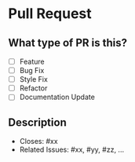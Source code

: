 # Pull Request

## What type of PR is this?

- [ ] Feature
- [ ] Bug Fix
- [ ] Style Fix
- [ ] Refactor
- [ ] Documentation Update

## Description

- Closes: #xx
- Related Issues: #xx, #yy, #zz, ...
